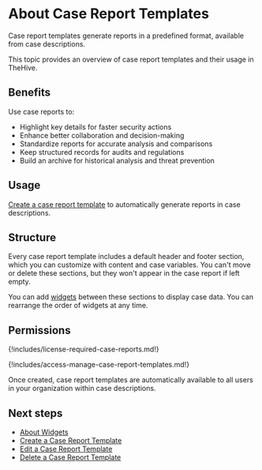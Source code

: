 # About Case Report Templates

Case report templates generate reports in a predefined format, available from case descriptions.

This topic provides an overview of case report templates and their usage in TheHive.

## Benefits

Use case reports to:

* Highlight key details for faster security actions
* Enhance better collaboration and decision-making
* Standardize reports for accurate analysis and comparisons
* Keep structured records for audits and regulations
* Build an archive for historical analysis and threat prevention

## Usage

[Create a case report template](create-a-case-report-template.md) to automatically generate reports in case descriptions.

## Structure

Every case report template includes a default header and footer section, which you can customize with content and case variables. You can't move or delete these sections, but they won't appear in the case report if left empty.

You can add [widgets](widgets-case-report-templates.md) between these sections to display case data. You can rearrange the order of widgets at any time.

## Permissions

{!includes/license-required-case-reports.md!}

{!includes/access-manage-case-report-templates.md!}

Once created, case report templates are automatically available to all users in your organization within case descriptions.

## Next steps

* [About Widgets](widgets-case-report-templates.md)
* [Create a Case Report Template](create-a-case-report-template.md)
* [Edit a Case Report Template](edit-a-case-report-template.md)
* [Delete a Case Report Template](delete-a-case-report-template.md)